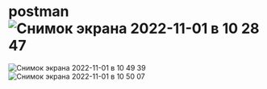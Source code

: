 # postman![Снимок экрана 2022-11-01 в 10 28 47](https://user-images.githubusercontent.com/109466457/199176256-345b6e28-3652-4873-a706-d0ba17a26021.png)
![Снимок экрана 2022-11-01 в 10 49 39](https://user-images.githubusercontent.com/109466457/199176266-250c8471-6a1a-478f-9039-388d0cf77a7e.png)
![Снимок экрана 2022-11-01 в 10 50 07](https://user-images.githubusercontent.com/109466457/199176270-a235e371-86e8-4448-b3ce-6e2da3be696b.png)
